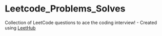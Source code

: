 # Leetcode_Problems_Solves
Collection of LeetCode questions to ace the coding interview! - Created using [LeetHub](https://github.com/QasimWani/LeetHub)
